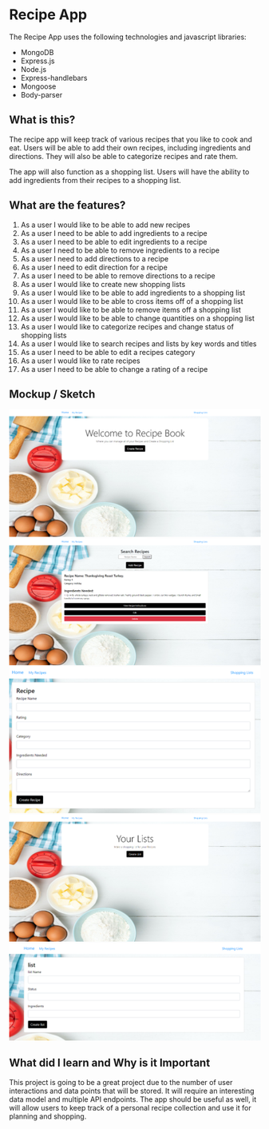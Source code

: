 # Recipe App
The Recipe App uses the following technologies and javascript libraries:
* MongoDB
* Express.js
* Node.js
* Express-handlebars
* Mongoose
* Body-parser

## What is this?
The recipe app will keep track of various recipes that you like to cook and eat. Users will be able to add their own recipes, including ingredients and directions. They will also be able to categorize recipes and rate them.

The app will also function as a shopping list. Users will have the ability to add ingredients from their recipes to a shopping list.

## What are the features?
1. As a user I would like to be able to add new recipes
2. As a user I need to be able to add ingredients to a recipe
3. As a user I need to be able to edit ingredients to a recipe
4. As a user I need to be able to remove ingredients to a recipe
5. As a user I need to add directions to a recipe
6. As a user I need to edit direction for a recipe
7. As a user I need to be able to remove directions to a recipe
8. As a user I would like to create new shopping lists
9. As a user I would like to be able to add ingredients to a shopping list
10. As a user I would like to be able to cross items off of a shopping list
11. As a user I would like to be able to remove items off a shopping list
12. As a user I would like to be able to change quantities on a shopping list
13. As a user I would like to categorize recipes and change status of shopping lists
14. As a user I would like to search recipes and lists by key words and titles
15. As a user I need to be able to edit a recipes category
16. As a user I would like to rate recipes
17. As a user I need to be able to change a rating of a recipe

## Mockup / Sketch
![Main](docs/Home-page.png)
![Recipe List](docs/recipes-page.png)
![Add Recipe](docs/add-recipe.png)
![Shopping List](docs/lists-page.png)
![Add Shopping List](docs/create-list.png)

## What did I learn and Why is it Important
This project is going to be a great project due to the number of user interactions and data points that will be stored. It will require an interesting data model and multiple API endpoints. The app should be useful as well, it will allow users to keep track of a personal recipe collection and use it for planning and shopping.
